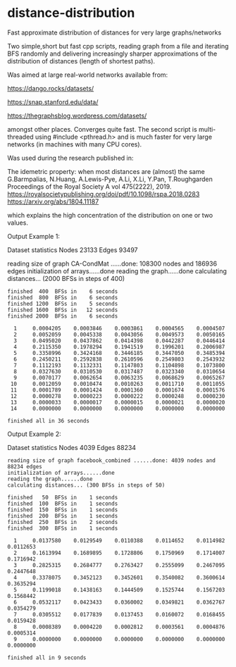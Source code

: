 # distance-distribution
Fast approximate distribution of distances for very large graphs/networks

Two simple,short but fast cpp scripts, reading graph from a file and iterating BFS randomly and delivering increasingly sharper  approximations of the distribution of distances (length of shortest paths). 

Was aimed at large real-world networks available from:

https://dango.rocks/datasets/

https://snap.stanford.edu/data/

https://thegraphsblog.wordpress.com/datasets/

amongst other places. Converges quite fast. The second script is multi-threaded using #include <pthread.h>
and is much faster for very large networks (in machines with many CPU cores).

Was used during the research published in:

The idemetric property: when most distances are (almost) the same
G.Barmpalias, N.Huang, A.Lewis-Pye, A.Li, X.Li, Y.Pan, T.Roughgarden
Proceedings of the Royal Society A vol 475(2222), 2019. 
https://royalsocietypublishing.org/doi/pdf/10.1098/rspa.2018.0283
https://arxiv.org/abs/1804.11187

which explains the high concentration of the distribution on one or two values.

Output Example 1:

Dataset statistics
Nodes	23133
Edges	93497

reading size of graph CA-CondMat ......done: 108300 nodes and 186936 edges
initialization of arrays......done
reading the graph......done
calculating distances... (2000 BFSs in steps of 400)

	finished  400  BFSs in    6 seconds
	finished  800  BFSs in    6 seconds
	finished 1200  BFSs in    5 seconds
	finished 1600  BFSs in   12 seconds
	finished 2000  BFSs in    6 seconds

	  1     0.0004205    0.0003846    0.0003861    0.0004565    0.0004507  
	  2     0.0052059    0.0045338    0.0043056    0.0049573    0.0050165  
	  3     0.0495020    0.0437862    0.0414398    0.0442287    0.0446414  
	  4     0.2115350    0.1978294    0.1941519    0.1996201    0.2006987  
	  5     0.3358996    0.3424168    0.3446185    0.3447050    0.3485394  
	  6     0.2450211    0.2592838    0.2610596    0.2549803    0.2543932  
	  7     0.1112193    0.1132331    0.1147803    0.1104898    0.1073800  
	  8     0.0327630    0.0310530    0.0317487    0.0323340    0.0310654  
	  9     0.0070177    0.0062654    0.0063235    0.0068629    0.0065267  
	 10     0.0012059    0.0010474    0.0010263    0.0011710    0.0011055  
	 11     0.0001789    0.0001424    0.0001360    0.0001674    0.0001576  
	 12     0.0000278    0.0000223    0.0000222    0.0000248    0.0000230  
	 13     0.0000033    0.0000017    0.0000015    0.0000021    0.0000020  
	 14     0.0000000    0.0000000    0.0000000    0.0000000    0.0000000  

	finished all in 36 seconds

Output Example 2:

Dataset statistics
Nodes	4039
Edges	88234

	reading size of graph facebook_combined ......done: 4039 nodes and 88234 edges
	initialization of arrays......done
	reading the graph......done
	calculating distances... (300 BFSs in steps of 50)

	finished   50  BFSs in    1 seconds
	finished  100  BFSs in    1 seconds
	finished  150  BFSs in    1 seconds
	finished  200  BFSs in    1 seconds
	finished  250  BFSs in    2 seconds
	finished  300  BFSs in    1 seconds

	  1     0.0137580    0.0129549    0.0110388    0.0114652    0.0114982    0.0112653  
 	  2     0.1613994    0.1689895    0.1728806    0.1750969    0.1714007    0.1716942  
	  3     0.2825315    0.2684777    0.2763427    0.2555099    0.2467095    0.2447648  
	  4     0.3378075    0.3452123    0.3452601    0.3540082    0.3600614    0.3635294  
	  5     0.1199018    0.1438163    0.1444509    0.1525744    0.1567203    0.1568442  
	  6     0.0532117    0.0423433    0.0360002    0.0349821    0.0362767    0.0354279  
	  7     0.0305512    0.0177839    0.0137453    0.0160072    0.0168455    0.0159428  
	  8     0.0008389    0.0004220    0.0002812    0.0003561    0.0004876    0.0005314  
	  9     0.0000000    0.0000000    0.0000000    0.0000000    0.0000000    0.0000000  

	finished all in 9 seconds

